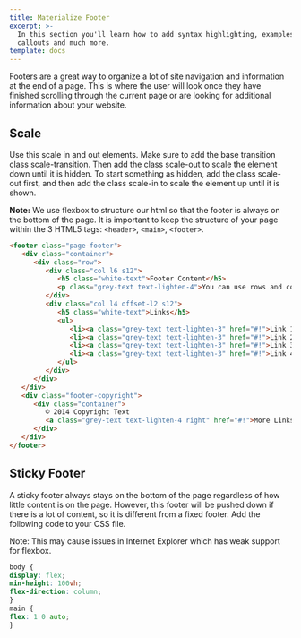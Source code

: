 ```yaml
---
title: Materialize Footer	
excerpt: >-
  In this section you'll learn how to add syntax highlighting, examples,
  callouts and much more.
template: docs
---
```

Footers are a great way to organize a lot of site navigation and information at the end of a page. This is where the user will look once they have finished scrolling through the current page or are looking for additional information about your website.


## Scale

Use this scale in and out elements. Make sure to add the base transition class scale-transition. Then add the class scale-out to scale the element down until it is hidden. To start something as hidden, add the class scale-out first, and then add the class scale-in to scale the element up until it is shown.

<div class="note"><strong>Note:</strong> We use flexbox to structure our html so that the footer is always on the bottom of the page. It is important to keep the structure of your page within the 3 HTML5 tags: <code>&lt;header&gt;</code>, <code>&lt;main&gt;</code>, <code>&lt;footer&gt;</code>.

</div>

```html
<footer class="page-footer">
   <div class="container">
      <div class="row">
         <div class="col l6 s12">
            <h5 class="white-text">Footer Content</h5>
            <p class="grey-text text-lighten-4">You can use rows and columns here to organize your footer content.</p>
         </div>
         <div class="col l4 offset-l2 s12">
            <h5 class="white-text">Links</h5>
            <ul>
               <li><a class="grey-text text-lighten-3" href="#!">Link 1</a></li>
               <li><a class="grey-text text-lighten-3" href="#!">Link 2</a></li>
               <li><a class="grey-text text-lighten-3" href="#!">Link 3</a></li>
               <li><a class="grey-text text-lighten-3" href="#!">Link 4</a></li>
            </ul>
         </div>
      </div>
   </div>
   <div class="footer-copyright">
      <div class="container">
         © 2014 Copyright Text
         <a class="grey-text text-lighten-4 right" href="#!">More Links</a>
      </div>
   </div>
</footer>
```

## Sticky Footer

A sticky footer always stays on the bottom of the page regardless of how little content is on the page. However, this footer will be pushed down if there is a lot of content, so it is different from a fixed footer. Add the following code to your CSS file.

Note: This may cause issues in Internet Explorer which has weak support for flexbox.

```css
body {
display: flex;
min-height: 100vh;
flex-direction: column;
}
main {
flex: 1 0 auto;
}
```